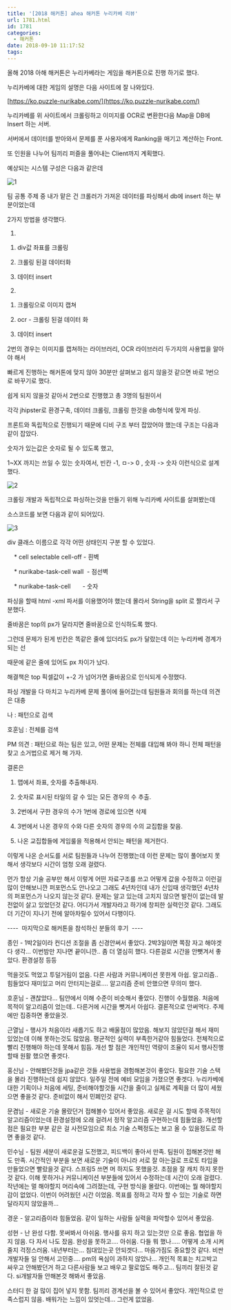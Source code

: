```yaml
---
title: '[2018 해커톤] ahea 해커톤 누리카베 리뷰'
url: 1781.html
id: 1781
categories:
  - 해커톤
date: 2018-09-10 11:17:52
tags:
---
```


올해 2018 아해 해커톤은 누리카베라는 게임을 해커톤으로 진행 하기로 했다.

누리카베에 대한 게임의 설명은 다음 사이트에 잘 나와있다.

[https://ko.puzzle-nurikabe.com/](https://ko.puzzle-nurikabe.com/)

누리카베를 위 사이트에서 크롤링하고 이미지를 OCR로 변환한다음 Map을 DB에 Insert 하는 서버.

서버에서 데이터를 받아와서 문제를 푼 사용자에게 Ranking을 매기고 계산하는 Front.

또 인원을 나누어 팀끼리 퍼즐을 풀어내는 Client까지 계획했다.

예상되는 시스템 구성은 다음과 같은데

![1](https://ahea.files.wordpress.com/2018/09/1.png)

팀 공통 주제 중 내가 맡은 건 크롤러가 가져온 데이터를 파싱해서 db에 insert 하는 부분이었는데

2가지 방법을 생각했다.

1)

1.  div값 좌표를 크롤링
    
2.  크롤링 된걸 데이터화
    
3.  데이터 insert
    

2)

1.  크롤링으로 이미지 캡쳐
    
2.  ocr - 크롤링 된걸 데이터 화
    
3.  데이터 insert
    

2번의 경우는 이미지를 캡쳐하는 라이브러리, OCR 라이브러리 두가지의 사용법을 알아야 해서

빠르게 진행하는 해커톤에 맞지 않아 30분만 살펴보고 쉽지 않을것 같으면 바로 1번으로 바꾸기로 했다.

쉽게 되지 않을것 같아서 2번으로 진행했고 총 3명의 팀원이서

각각 jhipster로 환경구축, 데이터 크롤링, 크롤링 한것을 db형식에 맞게 파싱.

프론트와 독립적으로 진행되기 때문에 디비 구조 부터 잡았어야 했는데 구조는 다음과 같이 잡았다.

숫자가 있는값은 숫자로 될 수 있도록 했고,

1~XX 까지는 쓰일 수 있는 숫자여서, 빈칸 -1, ㅁ-> 0 , 숫자 -> 숫자 이런식으로 설계했다.

![2](https://ahea.files.wordpress.com/2018/09/2.png)

크롤링 개발과 독립적으로 파싱하는것을 만들기 위해 누리카베 사이트를 살펴봤는데

소스코드를 보면 다음과 같이 되어있다.

![3](https://ahea.files.wordpress.com/2018/09/3.png)

div 클래스 이름으로 각각 어떤 상태인지 구분 할 수 있었다.

    \* cell selectable cell-off - 흰벽

    \* nurikabe-task-cell wall  - 점선벽

    \* nurikabe-task-cell       - 숫자

파싱을 할때 html -xml 파서를 이용했어야 했는데 몰라서 String을 split 로 짤라서 구분했다.

줄바꿈은 top의 px가 달라지면 줄바꿈으로 인식하도록 했다.

그런데 문제가 된게 빈칸은 똑같은 줄에 있더라도 px가 달랐는데 이는 누리카베 경계가 되는 선

때문에 같은 줄에 있어도 px 차이가 났다.

해결책은 top 픽셀값이 +-2 가 넘어가면 줄바꿈으로 인식되게 수정했다.

파싱 개발을 다 마치고 누리카베 문제 풀이에 들어갔는데 팀원들과 회의를 하는데 의견은 대충

나 : 패턴으로 검색

호훈님 : 전체를 검색

PM 의견 : 패턴으로 하는 팀은 있고, 어떤 문제는 전체를 대입해 봐야 하니 전체 패턴을 찾고 소거법으로 제거 해 가자.

결론은

1.  맵에서 좌표, 숫자를 추출해내자.
    
2.  숫자로 표시된 타일의 갈 수 있는 모든 경우의 수 추출.
    
3.  2번에서 구한 경우의 수가 1번에 경로에 있으면 삭제
    
4.  3번에서 나온 경우의 수와 다른 숫자의 경우의 수의 교집합을 찾음.
    
5.  나온 교집합들에 게임룰을 적용해서 안되는 패턴을 제거한다.
    

이렇게 나온 순서도를 서로 팀원들과 나누어 진행했는데 이런 문제는 많이 풀어보지 못해서 생각보다 시간이 엄청 오래 걸렸다.

먼가 항상 기술 공부만 해서 이렇게 어떤 자료구조를 쓰고 어떻게 값을 수정하고 이런걸 많이 안해보니깐 퍼포먼스도 안나오고 그래도 4년차인데 내가 신입때 생각했던 4년차의 퍼포먼스가 나오지 않는것 같다. 문제는 알고 있는데 고치지 않으면 발전이 없는데 발전없이 살고 있었던것 같다. 어디가서 개발자라고 하기에 창피한 실력인것 같다. 그래도 더 기간이 지나기 전에 알아차릴수 있어서 다행이다.

----  마지막으로 해커톤을 참석하신 분들의 후기  ----

종인 \- 1박2일이라 컨디션 조절을 좀 신경안써서 좋았다. 2박3일이면 쪽잠 자고 해야겟다 생각... 이번밤만 지나면 끝이니깐.. 좀 더 열심히 했다. 다른걸로 시간을 안뺏겨서 좋았다. 환경설정 등등

먹을것도 먹었고 투덜거림이 없음. 다른 사람과 커뮤니케이션 못한게 아쉽. 알고리즘.. 힘들었다 재미있고 머리 안터지는걸로.... 알고리즘 준비 안했으면 무의미 했다.

호훈님 \- 괜찮았다... 팀안에서 이해 수준이 비슷해서 좋았다. 진행이 수월했음. 처음에 목적이 알고리즘이 었는데.. 다른거에 시간을 뺏겨서 아쉽다. 결론적으로 안써먹다. 주제에만 집중하면 좋았을것.

근열님 \- 행사가 처음이라 새롭기도 하고 배울점이 많았음. 해보지 않았던걸 해서 재미있었는데 이해 못하는것도 많았음. 평균적인 실력이 부족한거같아 힘들었다. 전체적으로 빨리 진행해야 하는데 못해서 힘듬. 개선 할 점은 개인적인 역량이 조율이 되서 행사진행 할때 원활 했으면 좋겟다.

홍신님 \- 안해봤던것들 jpa같은 것들 사용법을 경험해본것이 좋았다. 필요한 기술 스택을 몰라 진행하는데 쉽지 않았다. 일주일 전에 예비 모임을 가졌으면 좋겟다. 누리카베에 대한 기획이나 처음에 세팅, 준비해야할것들 시간을 줄이고 실제로 계획을 더 많이 세웠으면 좋을것 같다. 준비없이 해서 민폐인것 같다.

문겸님 \- 새로운 기술 몰랐던거 접해볼수 있어서 좋았음. 새로운 걸 시도 할때 주목적이 알고리즘이었는데 환경설정에 오래 걸려서 정작 알고리즘 구현하는데 힘들었음. 개선할점은 필요한 부분 같은 걸 사전모임으로 최소 기술 스펙정도는 보고 올 수 있을정도로 하면 좋을것 같다.

민수님 \- 팀원 세분이 새로운걸 도전했고, 피드백이 좋아서 만족. 팀원이 접해본것만 해도 만족. 시간적인 부분을 보면 새로운 기술이 아니라 서로 잘 아는걸로 프로토 타입을 만들었으면 빨랐을것 같다. 스프링5 쓰면 머 하지도 못했을것. 초점을 잘 캐치 하지 못한것 같다. 이해 못하거나 커뮤니케이션 부분들에 있어서 수정하는데 시간이 오래 걸렸다. 작년에는 멀 해야할지 머리속에 그려졌는데, 구현 방식을 몰랐다. 이번에는 뭘 해야할지 감이 없었다. 이번이 어려웠던 시간 이었음. 목표를 정하고 각자 할 수 있는 기술로 하면 달라지지 않았을까...

경운 \- 알고리즘이라 힘들었음. 같이 일하는 사람들 실력을 파악할수 있어서 좋았음.

성현 \- 난 완성 다함. 못써봐서 아쉬움. 행사를 유지 하고 있는것만 으로 좋음. 협업을 하지 않음. 다 자서 나도 잤음. 완성을 못하고.... 아쉬움. 다들 뭐 했나..... 어떻게 소개 시켜줄지 걱정스러움. 내년부터는... 침대있는곳 안되겟다... 마음가짐도 중요할것 같다. 비싼 개발자들 일 안해서 고민중.... pm의 욕심이 과하지 않았나... 개인적 목표는 치고박고 싸우고 안해봤던거 하고 다른사람들 보고 배우고 팔로업도 해주고... 팀끼리 잘된것 같다. si개발자들 안해본것 해봐서 좋았음.

스터디 한 걸 많이 집어 넣지 못함. 팀끼리 경계선을 볼 수 있어서 좋았다. 개인적으로 만족스럽지 않음. 배워가는 느낌이 있엇는데... 그런게 없었음.